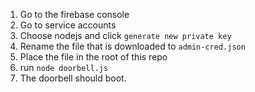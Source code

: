 1. Go to the firebase console
1. Go to service accounts
1. Choose nodejs and click `generate new private key`
1. Rename the file that is downloaded to `admin-cred.json`
1. Place the file in the root of this repo
1. run `node doorbell.js`
1. The doorbell should boot.